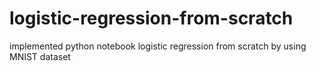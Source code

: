 # logistic-regression-from-scratch
implemented python notebook logistic regression from scratch by using MNIST dataset
